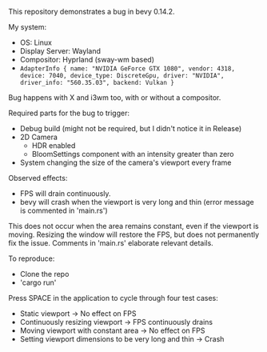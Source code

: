 This repository demonstrates a bug in bevy 0.14.2.

My system:
- OS: Linux
- Display Server: Wayland
- Compositor: Hyprland (sway-wm based)
- `AdapterInfo { name: "NVIDIA GeForce GTX 1080", vendor: 4318, device: 7040, device_type: DiscreteGpu, driver: "NVIDIA", driver_info: "560.35.03", backend: Vulkan }`

Bug happens with X and i3wm too, with or without a compositor.

Required parts for the bug to trigger:
- Debug build (might not be required, but I didn't notice it in Release)
- 2D Camera
  - HDR enabled
  - BloomSettings component with an intensity greater than zero
- System changing the size of the camera's viewport every frame

Observed effects:
- FPS will drain continuously.
- bevy will crash when the viewport is very long and thin (error message is commented in 'main.rs')

This does not occur when the area remains constant, even if the
viewport is moving.
Resizing the window will restore the FPS, but does not
permanently fix the issue.
Comments in 'main.rs' elaborate relevant details.

To reproduce:
- Clone the repo
- 'cargo run'

Press SPACE in the application to cycle through four test cases:
- Static viewport -> No effect on FPS
- Continuously resizing viewport -> FPS continuously drains
- Moving viewport with constant area -> No effect on FPS
- Setting viewport dimensions to be very long and thin -> Crash
